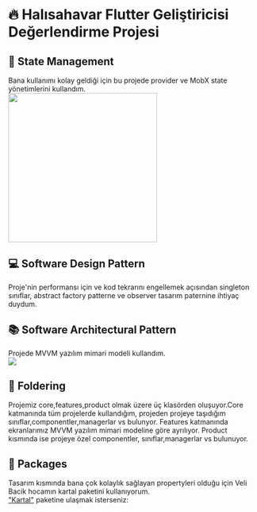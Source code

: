 # 🔥 Halısahavar Flutter Geliştiricisi Değerlendirme Projesi

## 📱 State Management
Bana kullanımı kolay geldiği için bu projede provider ve MobX state yönetimlerini kullandım.
<br>
<img src="https://mobx.js.org/img/mobx.png" width="300" height="300">

## 💻 Software Design Pattern
Proje'nin performansı için ve kod tekrarını engellemek açısından singleton sınıflar, abstract factory patterne ve observer tasarım paternine ihtiyaç duydum.


## 📚 Software Architectural Pattern
Projede MVVM yazılım mimari modeli kullandım.
<br>
<img src="https://api.hackathonturkiye.com/media/hosting/images/mvvm.jpg">

## 📁 Foldering
Projemiz core,features,product olmak üzere üç klasörden oluşuyor.Core katmanında tüm projelerde kullandığım, projeden projeye taşıdığım sınıflar,componentler,managerlar vs bulunyor. Features katmanında ekranlarımız MVVM yazılım mimari modeline göre ayrılıyor. Product kısmında ise projeye özel componentler, sınıflar,managerlar vs bulunuyor.


## 🎁 Packages 
Tasarım kısmında bana çok kolaylık sağlayan propertyleri olduğu için Veli Bacik hocamın kartal paketini kullanıyorum.
<br/>
["Kartal"](https://pub.dev/packages/kartal) paketine ulaşmak isterseniz:
<br/>
<br/>
